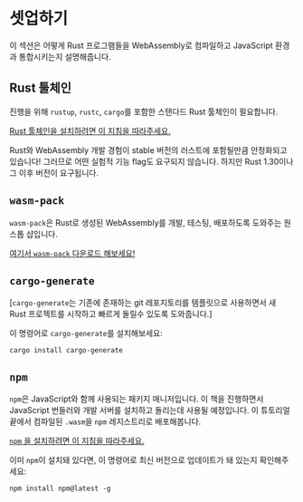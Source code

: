 # 셋업하기

이 섹션은 어떻게 Rust 프로그램들을 WebAssembly로 컴파일하고 JavaScript 환경과 통합시키는지 설명해줍니다.

## Rust 툴체인

진행을 위해 `rustup`, `rustc`, `cargo`를 포함한 스탠다드 Rust 툴체인이 필요합니다.

[Rust 툴체인을 설치하려면 이 지침을 따라주세요.][rust-install]

Rust와 WebAssembly 개발 경험이 stable 버전의 러스트에 포함될만큼 안정화되고 있습니다! 그러므로 어떤 실험적 기능 flag도 요구되지 않습니다. 하지만 Rust 1.30이나 그 이후 버전이 요구됩니다.

## `wasm-pack`

`wasm-pack`은 Rust로 생성된 WebAssembly를 개발, 테스팅, 배포하도록 도와주는 원스톱 샵입니다.

[여기서 `wasm-pack` 다운로드 해보세요!][wasm-pack-install]

## `cargo-generate`

[`cargo-generate`는 기존에 존재하는 git 레포지토리를 템플릿으로 사용하면서 새 Rust 프로젝트를 시작하고 빠르게 돌릴수 있도록 도와줍니다.]

이 명령어로 `cargo-generate`를 설치해보세요:

```
cargo install cargo-generate
```

## `npm`

`npm`은 JavaScript와 함께 사용되는 패키지 매니저입니다. 이 책을 진행하면서 JavaScript 번들러와 개발 서버를 설치하고 돌리는데 사용될 예정입니다. 이 튜토리얼 끝에서 컴파일된 `.wasm`을 `npm` 레지스트리로 배포해봅니다.

[`npm` 을 설치하려면 이 지침을 따라주세요.][npm-install]

이미 `npm`이 설치돼 있다면, 이 명령어로 최신 버전으로 업데이트가 돼 있는지 확인해주세요:

```
npm install npm@latest -g
```

[rust-install]: https://www.rust-lang.org/tools/install
[npm-install]: https://www.npmjs.com/get-npm
[wasm-pack]: https://github.com/rustwasm/wasm-pack
[cargo-generate]: https://github.com/ashleygwilliams/cargo-generate
[wasm-pack-install]: https://rustwasm.github.io/wasm-pack/installer/
